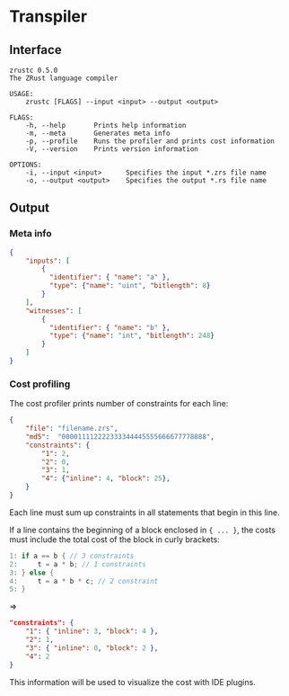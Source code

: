 # Transpiler

## Interface

```
zrustc 0.5.0
The ZRust language compiler

USAGE:
    zrustc [FLAGS] --input <input> --output <output>

FLAGS:
    -h, --help       Prints help information
    -m, --meta       Generates meta info
    -p, --profile    Runs the profiler and prints cost information
    -V, --version    Prints version information

OPTIONS:
    -i, --input <input>      Specifies the input *.zrs file name
    -o, --output <output>    Specifies the output *.rs file name
```

## Output

### Meta info

```json
{
    "inputs": [
        {
          "identifier": { "name": "a" },
          "type": {"name": "uint", "bitlength": 8}
        }
    ],
    "witnesses": [
        {
          "identifier": { "name": "b" },
          "type": {"name": "int", "bitlength": 248}
        }
    ]
}
```

### Cost profiling

The cost profiler prints number of constraints for each line:

```json
{
    "file": "filename.zrs",
    "md5":  "000011112222333344445555666677778888",
    "constraints": {
        "1": 2,
        "2": 0,
        "3": 1,
        "4": {"inline": 4, "block": 25},
    }
}
```

Each line must sum up constraints in all statements that begin in this line.

If a line contains the beginning of a block enclosed in `{ ... }`, the costs
must include the total cost of the block in curly brackets:

```rust
1: if a == b { // 3 constraints
2:     t = a * b; // 1 constraints
3: } else {
4:     t = a * b * c; // 2 constraint
5: }
```

=>

```json
"constraints": {
    "1": { "inline": 3, "block": 4 },
    "2": 1,
    "3": { "inline": 0, "block": 2 },
    "4": 2
}
```

This information will be used to visualize the cost with IDE plugins.
